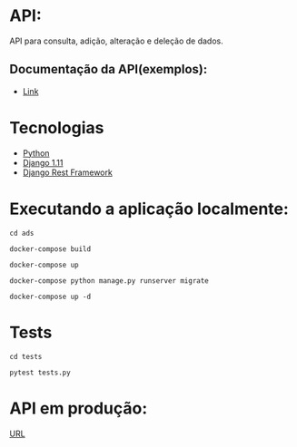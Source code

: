 # API:
API para consulta, adição, alteração e deleção de dados.

## Documentação da API(exemplos):
- <a href="http://45.55.190.255:8002/api/">Link</a>

  
# Tecnologias

- [Python](https://www.python.org)
- [Django 1.11](https://docs.djangoproject.com/en/1.11/releases/1.11/)
- [Django Rest Framework](http://www.django-rest-framework.org/)


# Executando a aplicação localmente:
```
cd ads
```
```
docker-compose build
```
```
docker-compose up
```
```
docker-compose python manage.py runserver migrate
```
```
docker-compose up -d
```

# Tests
```
cd tests
```
```
pytest tests.py
```

# API em produção:

<a href="http://45.55.190.255:8001/api/property/list/all">URL</a>
